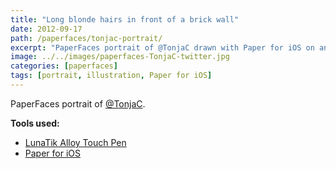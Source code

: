 ```yaml
---
title: "Long blonde hairs in front of a brick wall"
date: 2012-09-17
path: /paperfaces/tonjac-portrait/
excerpt: "PaperFaces portrait of @TonjaC drawn with Paper for iOS on an iPad."
image: ../../images/paperfaces-TonjaC-twitter.jpg
categories: [paperfaces]
tags: [portrait, illustration, Paper for iOS]
---
```


PaperFaces portrait of [@TonjaC](https://twitter.com/TonjaC).

**Tools used:**

- [LunaTik Alloy Touch Pen](https://www.amazon.com/gp/product/B00821TR7G/ref=as_li_ss_tl?ie=UTF8&tag=mademist-20&linkCode=as2&camp=1789&creative=390957&creativeASIN=B00821TR7G)
- [Paper for iOS](https://paper.bywetransfer.com/)
